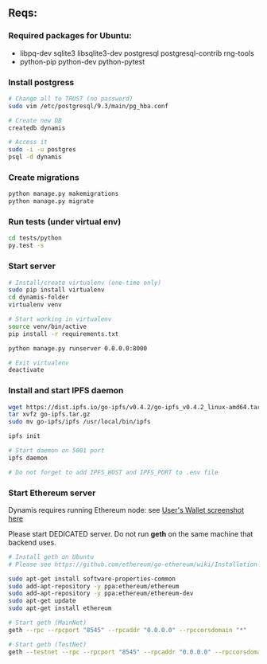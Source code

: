 
## Reqs:

### Required packages for Ubuntu:

* libpq-dev sqlite3 libsqlite3-dev postgresql postgresql-contrib rng-tools
* python-pip python-dev python-pytest

### Install postgress

```bash
# Change all to TRUST (no password)
sudo vim /etc/postgresql/9.3/main/pg_hba.conf

# Create new DB
createdb dynamis

# Access it
sudo -i -u postgres
psql -d dynamis
```

### Create migrations
```bash
python manage.py makemigrations
python manage.py migrate
```

### Run tests (under virtual env)
```bash
cd tests/python
py.test -s 
```

### Start server 

```bash
# Install/create virtualenv (one-time only)
sudo pip install virtualenv
cd dynamis-folder
virtualenv venv

# Start working in virtualenv
source venv/bin/active
pip install -r requirements.txt

python manage.py runserver 0.0.0.0:8000

# Exit virtualenv
deactivate
```

### Install and start IPFS daemon
```bash
wget https://dist.ipfs.io/go-ipfs/v0.4.2/go-ipfs_v0.4.2_linux-amd64.tar.gz
tar xvfz go-ipfs.tar.gz
sudo mv go-ipfs/ipfs /usr/local/bin/ipfs

ipfs init

# Start daemon on 5001 port
ipfs daemon

# Do not forget to add IPFS_HOST and IPFS_PORT to .env file
```

### Start Ethereum server

Dynamis requires running Ethereum node: see [User's Wallet screenshot here](https://s4.postimg.org/njujdb3x9/wallet.png)

Please start DEDICATED server. Do not run **geth** on the same machine that backend uses.

```bash
# Install geth on Ubuntu
# Please see https://github.com/ethereum/go-ethereum/wiki/Installation-Instructions-for-Ubuntu

sudo apt-get install software-properties-common
sudo add-apt-repository -y ppa:ethereum/ethereum
sudo add-apt-repository -y ppa:ethereum/ethereum-dev
sudo apt-get update
sudo apt-get install ethereum

# Start geth (MainNet)
geth --rpc --rpcport "8545" --rpcaddr "0.0.0.0" --rpccorsdomain "*"

# Start geth (TestNet)
geth --testnet --rpc --rpcport "8545" --rpcaddr "0.0.0.0" --rpccorsdomain "*"
```

